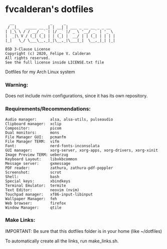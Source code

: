 # fvcalderan's dotfiles

```
  __                _     _                      
 / _|_   _____ __ _| | __| | ___ _ __ __ _ _ __  
| |_\ \ / / __/ _` | |/ _` |/ _ \ '__/ _` | '_ \ 
|  _|\ V / (_| (_| | | (_| |  __/ | | (_| | | | |
|_|   \_/ \___\__,_|_|\__,_|\___|_|  \__,_|_| |_|

BSD 3-Clause License
Copyright (c) 2020, Felipe V. Calderan
All rights reserved.
See the full license inside LICENSE.txt file
```

Dotfiles for my Arch Linux system

### Warning:

Does not include nvim configurations, since it has its own repository.

### Requirements/Recommendations:

```
Audio manager:      alsa, alsa-utils, pulseaudio
Clipboard manager:  xclip
Compositor:         picom
Dual monitors:      mons
File Manager GUI:   pcmanfm
File Manager TERM:  vifm
Font:               nerd-fonts-inconsolata
GUI manager:        xorg-server, xorg-apps, xorg-drivers, xorg-xinit
Image Preview TERM: ueberzug
Keyboard Layout:    libxkbcommon
Message server:     gxmessage
PDF reader:         zathura, zathura-pdf-poppler
Screenshot:         scrot
Shell:              bash
Special keys:       xbindkeys
Terminal Emulator:  termite
Text Editor:        neovim (nvim)
Touchpad manager:   xf86-input-libinput
Wallpaper Manager:  feh
Web browser:        firefox
Window Manager:     qtile
```

### Make Links:

IMPORTANT: Be sure that this dotfiles folder is in your home (like ~/dotfiles)

To automatically create all the links, run make_links.sh.
